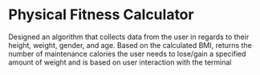 # Physical Fitness Calculator
Designed an algorithm that collects data from the user in regards to their height, weight, gender, and age. Based on the calculated BMI, returns the number of maintenance calories the user needs to lose/gain a specified amount of weight and is based on user interaction with the terminal
